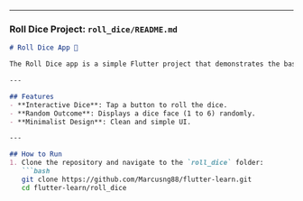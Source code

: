 

---

### Roll Dice Project: `roll_dice/README.md`
```markdown
# Roll Dice App 🎲

The Roll Dice app is a simple Flutter project that demonstrates the basics of Flutter development. It allows users to roll a dice and view the random result.

---

## Features
- **Interactive Dice**: Tap a button to roll the dice.
- **Random Outcome**: Displays a dice face (1 to 6) randomly.
- **Minimalist Design**: Clean and simple UI.

---

## How to Run
1. Clone the repository and navigate to the `roll_dice` folder:
   ```bash
   git clone https://github.com/Marcusng88/flutter-learn.git
   cd flutter-learn/roll_dice

